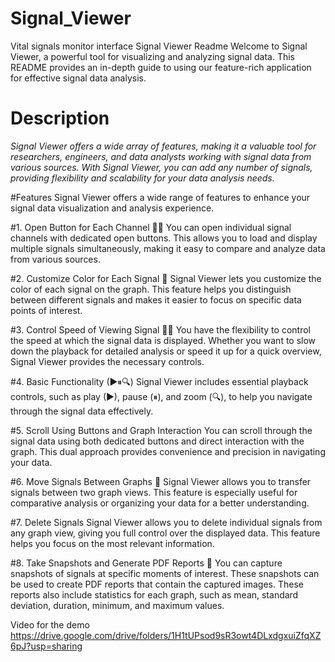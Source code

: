 # Signal_Viewer

Vital signals monitor interface
Signal Viewer Readme
Welcome to Signal Viewer, a powerful tool for visualizing and analyzing signal data. This README provides an in-depth guide to using our feature-rich application for effective signal data analysis.

# Description

_Signal Viewer offers a wide array of features, making it a valuable tool for researchers, engineers, and data analysts working with signal data from various sources. With Signal Viewer, you can add any number of signals, providing flexibility and scalability for your data analysis needs._

#Features
Signal Viewer offers a wide range of features to enhance your signal data visualization and analysis experience.

#1. Open Button for Each Channel 🤹‍♀
You can open individual signal channels with dedicated open buttons. This allows you to load and display multiple signals simultaneously, making it easy to compare and analyze data from various sources.

#2. Customize Color for Each Signal 🎨
Signal Viewer lets you customize the color of each signal on the graph. This feature helps you distinguish between different signals and makes it easier to focus on specific data points of interest.

#3. Control Speed of Viewing Signal 🏃‍♂
You have the flexibility to control the speed at which the signal data is displayed. Whether you want to slow down the playback for detailed analysis or speed it up for a quick overview, Signal Viewer provides the necessary controls.

#4. Basic Functionality (▶⏸🔍)
Signal Viewer includes essential playback controls, such as play (▶), pause (⏸), and zoom (🔍), to help you navigate through the signal data effectively.

#5. Scroll Using Buttons and Graph Interaction
You can scroll through the signal data using both dedicated buttons and direct interaction with the graph. This dual approach provides convenience and precision in navigating your data.

#6. Move Signals Between Graphs 🔄
Signal Viewer allows you to transfer signals between two graph views. This feature is especially useful for comparative analysis or organizing your data for a better understanding.

#7. Delete Signals
Signal Viewer allows you to delete individual signals from any graph view, giving you full control over the displayed data. This feature helps you focus on the most relevant information.

#8. Take Snapshots and Generate PDF Reports 📸
You can capture snapshots of signals at specific moments of interest. These snapshots can be used to create PDF reports that contain the captured images. These reports also include statistics for each graph, such as mean, standard deviation, duration, minimum, and maximum values.

Video for the demo https://drive.google.com/drive/folders/1H1tUPsod9sR3owt4DLxdgxuiZfqXZ6pJ?usp=sharing
